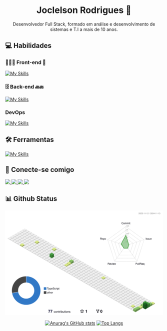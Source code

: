<div align='center'>
<!-- ![github-header-image](https://user-images.githubusercontent.com/104178622/204110017-90b6350f-7b76-4817-a6f3-d58795ed6481.png) -->

# Joclelson Rodrigues 👋

Desenvolvedor Full Stack, formado em análise e desenvolvimento de sistemas e T.I a mais de 10 anos.

</div>

## 💻 Habilidades

### 👨🏻‍💻 Front-end 📱

[![My Skills](https://skillicons.dev/icons?i=html,css,js,react,nextjs,styledcomponents,bootstrap,tailwind,jest)](https://skillicons.dev)

### 🗄️ Back-end 🔙🔚

[![My Skills](https://skillicons.dev/icons?i=ts,nodejs,express,adonis,graphql,prisma,mysql,mongodb,postgres,prisma,firebase,cs,elasticsearch)](https://skillicons.dev)

### DevOps

[![My Skills](https://skillicons.dev/icons?i=aws,azure,gcp,docker,kubernetes,bash,linux,ubuntu,heroku,nginx)](https://skillicons.dev)

## 🛠 Ferramentas

[![My Skills](https://skillicons.dev/icons?i=vscode,git,netlify,github,figma,ps,discord,postman)](https://skillicons.dev)

## 🔗 Conecte-se comigo

<p>
<!-- <a href="https://joclelsonr.github.io/landingpage/"><img src="https://img.shields.io/badge/Blogger-FF5722?style=for-the-badge&logo=blogger&logoColor=white" style="margin-bottom: 4px;" height="30px" target="_blank"></a> -->
    <a href="https://www.linkedin.com/in/joclelson-rodrigues/">
        <img src="https://img.shields.io/badge/linkedin-%230077B5.svg?style=for-the-badge&logo=linkedin&logoColor=white" height="30px" target="_blank">
    </a>
    <a href="https://www.facebook.com/joclelsonr">
        <img src="https://img.shields.io/badge/Facebook-%231877F2.svg?style=for-the-badge&logo=Facebook&logoColor=white" height="30px" target="_blank">
    </a>
    <a href="https://www.instagram.com/joclelsonr">
        <img src="https://img.shields.io/badge/Instagram-%23E4405F.svg?style=for-the-badge&logo=Instagram&logoColor=white" height="30px" target="_blank">
    </a>
    <a href="https://twitter.com/joclelsonr">
        <img src="https://img.shields.io/badge/Twitter-%231DA1F2.svg?style=for-the-badge&logo=Twitter&logoColor=white" height="30px" target="_blank">
    </a>
</p>

## 📊 Github Status

<!-- ![Status](./profile-3d-contrib/profile-night-rainbow.svg) -->

![](./profile-3d-contrib/profile-green-animate.svg)

<div align='center'>

[![Anurag's GitHub stats](https://github-readme-stats.vercel.app/api?username=joclelsonr&count_private=true&theme=highcontrast)](https://github.com/joclelsonr/github-readme-stats)
[![Top Langs](https://github-readme-stats.vercel.app/api/top-langs/?username=joclelsonr&layout=compact&theme=highcontrast)](https://github.com/joclelsonr/github-readme-stats)

</div>
